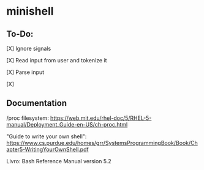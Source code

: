 # minishell

## To-Do:

[X] Ignore signals

[X] Read input from user and tokenize it

[X] Parse input

[X]

## Documentation

/proc filesystem:
https://web.mit.edu/rhel-doc/5/RHEL-5-manual/Deployment_Guide-en-US/ch-proc.html

"Guide to write your own shell":
https://www.cs.purdue.edu/homes/grr/SystemsProgrammingBook/Book/Chapter5-WritingYourOwnShell.pdf

Livro: Bash Reference Manual version 5.2

